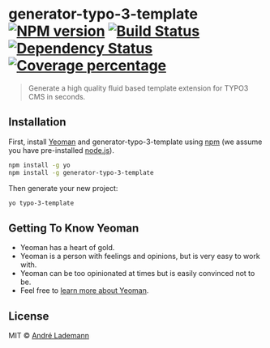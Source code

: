 # generator-typo-3-template [![NPM version][npm-image]][npm-url] [![Build Status][travis-image]][travis-url] [![Dependency Status][daviddm-image]][daviddm-url] [![Coverage percentage][coveralls-image]][coveralls-url]
> Generate a high quality fluid based template extension for TYPO3 CMS in seconds.

## Installation

First, install [Yeoman](http://yeoman.io) and generator-typo-3-template using [npm](https://www.npmjs.com/) (we assume you have pre-installed [node.js](https://nodejs.org/)).

```bash
npm install -g yo
npm install -g generator-typo-3-template
```

Then generate your new project:

```bash
yo typo-3-template
```

## Getting To Know Yeoman

 * Yeoman has a heart of gold.
 * Yeoman is a person with feelings and opinions, but is very easy to work with.
 * Yeoman can be too opinionated at times but is easily convinced not to be.
 * Feel free to [learn more about Yeoman](http://yeoman.io/).

## License

MIT © [André Lademann](https://www.netresearch.de/)


[npm-image]: https://badge.fury.io/js/generator-typo-3-template.svg
[npm-url]: https://npmjs.org/package/generator-typo-3-template
[travis-image]: https://travis-ci.org/vergissberlin/generator-typo-3-template.svg?branch=master
[travis-url]: https://travis-ci.org/vergissberlin/generator-typo-3-template
[daviddm-image]: https://david-dm.org/vergissberlin/generator-typo-3-template.svg?theme=shields.io
[daviddm-url]: https://david-dm.org/vergissberlin/generator-typo-3-template
[coveralls-image]: https://coveralls.io/repos/vergissberlin/generator-typo-3-template/badge.svg
[coveralls-url]: https://coveralls.io/r/vergissberlin/generator-typo-3-template
